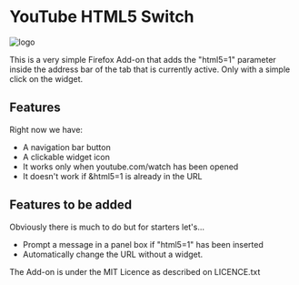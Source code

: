 YouTube HTML5 Switch
================================

![logo](https://raw.github.com/constanton/youtube_html5_switch/master/data/html5switch100.jpeg )

This is a very simple Firefox Add-on that adds the "html5=1" parameter inside the address bar of the tab that is currently active. Only with a simple click on the widget.


## Features

Right now we have:

* A navigation bar button
* A clickable widget icon
* It works only when youtube.com/watch has been opened
* It doesn't work if &html5=1 is already in the URL


## Features to be added

Obviously there is much to do but for starters let's...

* Prompt a message in a panel box if "html5=1" has been inserted
* Automatically change the URL without a widget.

The Add-on is under the MIT Licence as described on LICENCE.txt
